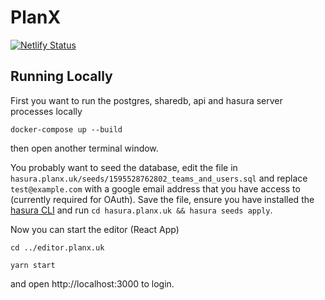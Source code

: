 # PlanX

[![Netlify Status](https://api.netlify.com/api/v1/badges/5856b13f-3fad-44ec-ae6c-2c6502df1356/deploy-status)](https://app.netlify.com/sites/planx-new/deploys)

## Running Locally

First you want to run the postgres, sharedb, api and hasura server processes locally

`docker-compose up --build`

then open another terminal window.

You probably want to seed the database, edit the file in `hasura.planx.uk/seeds/1595528762802_teams_and_users.sql` and replace `test@example.com` with a google email address that you have access to (currently required for OAuth). Save the file, ensure you have installed the [hasura CLI](https://hasura.io/docs/1.0/graphql/manual/hasura-cli/install-hasura-cli.html) and run `cd hasura.planx.uk && hasura seeds apply`.

Now you can start the editor (React App)

`cd ../editor.planx.uk`

`yarn start`

and open http://localhost:3000 to login.
